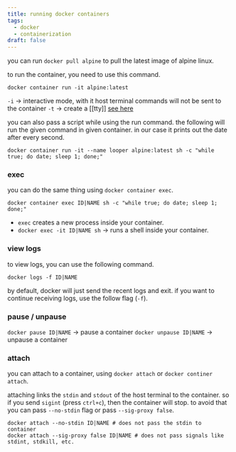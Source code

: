 ```yaml
---
title: running docker containers
tags:
  - docker
  - containerization
draft: false
---
```

you can run `docker pull alpine` to pull the latest image of alpine linux.

to run the container, you need to use this command.
```
docker container run -it alpine:latest
```

`-i` -> interactive mode, with it host terminal commands will not be sent to the container
`-t` -> create a [[tty]] [see here](https://itsfoss.com/what-is-tty-in-linux/)

you can also pass a script while using the run command. the following will run the  given command in given container. in our case it prints out the date after every second.
```
docker container run -it --name looper alpine:latest sh -c "while true; do date; sleep 1; done;"
```
### exec
you can do the same thing using `docker container exec`.
```
docker container exec ID|NAME sh -c "while true; do date; sleep 1; done;"
```

- `exec` creates a new process inside your container.
- `docker exec -it ID|NAME sh` -> runs a shell inside your container.
### view logs
to view logs, you can use the following command.
```
docker logs -f ID|NAME
```

by default, docker will just send the recent logs and exit. if you want to continue receiving logs, use the follow flag (`-f`).

### pause / unpause
`docker pause ID|NAME` -> pause a container
`docker unpause ID|NAME` -> unpause a container
### attach
you can attach to a container, using `docker attach` or `docker continer attach`.

attaching links the `stdin` and `stdout` of the host terminal to the container. so if you send `sigint` (press `ctrl+c`), then the container will stop. to avoid that you can pass `--no-stdin` flag or pass `--sig-proxy false`.

```
docker attach --no-stdin ID|NAME # does not pass the stdin to container
docker attach --sig-proxy false ID|NAME # does not pass signals like stdint, stdkill, etc.
```

